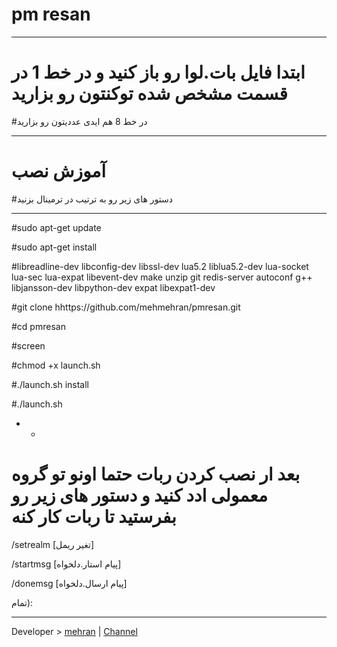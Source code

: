 #  pm resan

* * *
# ابتدا فایل بات.لوا رو باز کنید و در خط 1 در قسمت مشخص شده توکنتون رو بزارید
#در خط 8 هم ایدی عددیتون رو بزارید
* * *
# آموزش نصب
#دستور های زیر رو به ترتیب در ترمینال بزنید
* * *
#sudo apt-get update

#sudo apt-get install

#libreadline-dev libconfig-dev libssl-dev lua5.2 liblua5.2-dev lua-socket lua-sec lua-expat libevent-dev make unzip git redis-server autoconf g++ libjansson-dev libpython-dev expat libexpat1-dev


#git clone hhttps://github.com/mehmehran/pmresan.git

#cd pmresan

#screen


#chmod +x launch.sh


#./launch.sh install

#./launch.sh

* *

# بعد ار نصب کردن ربات حتما اونو تو گروه معمولی ادد کنید و دستور های زیر رو بفرستید تا ربات کار کنه

/setrealm [تغیر ریمل]
 

/startmsg [پیام استار.دلخواه]


/donemsg [پیام ارسال.دلخواه]

تمام):

* * * * * * * * * * * * * * * * * * * * * * * *
 Developer > [mehran](https://Telegram.me/sudo_tokhs_telegram) | 
 [Channel](https://Telegram.me/plugin_free)
